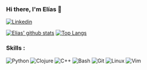### Hi there, I'm Elías 👋

[![Linkedin](https://img.shields.io/badge/LinkedIn-0077B5?style=for-the-badge&logo=linkedin&logoColor=white)](https://www.linkedin.com/in/el%C3%ADas-hauksson-1939b31b8/)

[![Elias' github stats](https://github-readme-stats.vercel.app/api?username=eliashauksson&count_private=true&show_icons=true&theme=default&hide_rank=false)](https://github.com/eliashauksson)
[![Top Langs](https://github-readme-stats.vercel.app/api/top-langs/?username=eliashauksson&layout=compact)](https://github.com/eliashauksson)

### Skills :
![Python](https://img.shields.io/badge/Python-3776AB?style=for-the-badge&logo=python&logoColor=white)
![Clojure](https://img.shields.io/badge/Clojure-5881D8?style=for-the-badge&logo=Clojure&logoColor=white)
![C++](https://img.shields.io/badge/-C++-F05032?style=for-the-badge&logo=cplusplus&logoColor=white)
![Bash](https://img.shields.io/badge/Bash-4EAA25?style=for-the-badge&logo=GNUBash&logoColor=white)
![Git](https://img.shields.io/badge/Git-F05032?style=for-the-badge&logo=git&logoColor=white)
![Linux](https://img.shields.io/badge/Linux-FCC624?style=for-the-badge&logo=linux&logoColor=black)
![Vim](https://img.shields.io/badge/Vim-019733?style=for-the-badge&logo=Vim&logoColor=white)
